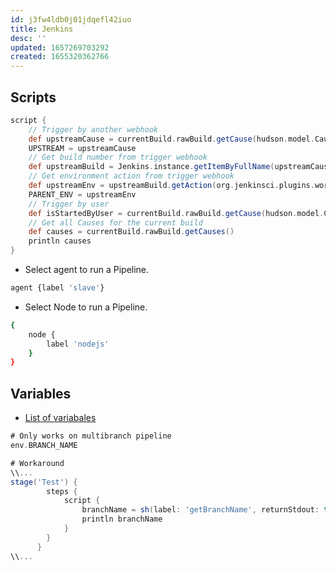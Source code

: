 ```yaml
---
id: j3fw4ldb0j01jdqefl42iuo
title: Jenkins
desc: ''
updated: 1657269703292
created: 1655320362766
---
```


## Scripts

```groovy
script {
    // Trigger by another webhook
    def upstreamCause = currentBuild.rawBuild.getCause(hudson.model.Cause$UpstreamCause)
    UPSTREAM = upstreamCause
    // Get build number from trigger webhook
	def upstreamBuild = Jenkins.instance.getItemByFullName(upstreamCause?.upstreamProject).getBuildByNumber(upstreamCause?.upstreamBuild)
    // Get environment action from trigger webhook
	def upstreamEnv = upstreamBuild.getAction(org.jenkinsci.plugins.workflow.cps.EnvActionImpl).getEnvironment()
	PARENT_ENV = upstreamEnv
    // Trigger by user
    def isStartedByUser = currentBuild.rawBuild.getCause(hudson.model.Cause$UserIdCause) != null
    // Get all Causes for the current build
    def causes = currentBuild.rawBuild.getCauses()
    println causes
}
```

- Select agent to run a Pipeline.

```bash
agent {label 'slave'}
```

- Select Node to run a Pipeline.

```bash
{
    node {
        label 'nodejs'
    }
}
```

## Variables

- [List of variabales](https://www.perforce.com/manuals/jenkins/Content/P4Jenkins/variable-expansion.html)

```groovy
# Only works on multibranch pipeline
env.BRANCH_NAME

# Workaround
\\...
stage('Test') {
        steps {
            script {
                branchName = sh(label: 'getBranchName', returnStdout: true, script: 'git rev-parse --abbrev-ref HEAD').trim()
                println branchName
            }   
        }
      } 
\\...
```